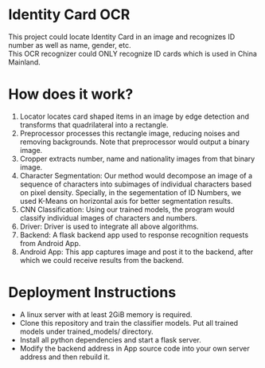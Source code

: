# Identity Card OCR
This project could locate Identity Card in an image and recognizes ID number as well as name, gender, etc.  
This OCR recognizer could ONLY recognize ID cards which is used in China Mainland.

# How does it work?
1. Locator locates card shaped items in an image by edge detection and transforms that quadrilateral into a rectangle.  
2. Preprocessor processes this rectangle image, reducing noises and removing backgrounds. Note that preprocessor would output a binary image.  
3. Cropper extracts number, name and nationality images from that binary image.  
4. Character Segmentation: Our method would decompose an image of a sequence of characters into subimages of individual characters based on pixel density. Specially, in the segementation of ID Numbers, we used K-Means on horizontal axis for better segmentation results.  
5. CNN Classification: Using our trained models, the program would classify individual images of characters and numbers.  
6. Driver: Driver is used to integrate all above algorithms.  
7. Backend: A flask backend app used to response recognition requests from Android App.  
8. Android App: This app captures image and post it to the backend, after which we could receive results from the backend.  

# Deployment Instructions
+ A linux server with at least 2GiB memory is required.  
+ Clone this repository and train the classifier models. Put all trained models under trained_models/ directory.  
+ Install all python dependencies and start a flask server.  
+ Modify the backend address in App source code into your own server address and then rebuild it.  
